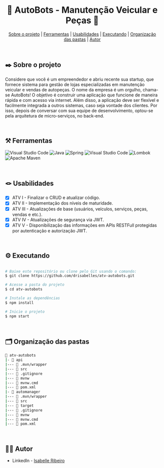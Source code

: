 <div align="center">

# 🚗 AutoBots - Manutenção Veicular e Peças 🧰

</div>

<div align="center">

[Sobre o projeto](#project) | [Ferramentas](#tools) | [Usabilidades](#usabilities) | [Executando](#running) | [Organização das pastas](#folders) | [Autor](#autor)

</br>

</div>

##  ✒️ Sobre o projeto <a name="project"></a>
Considere que você é um empreendedor e abriu recente sua startup, que fornece sistema para gestão de lojas especializadas em manutenção veicular e vendas de autopeças. O nome da empresa é um orgulho, chama-se AutoBots! O objetivo é construir uma aplicação que funcione de maneira rápida e com acesso via internet. Além disso, a aplicação deve ser flexível e facilmente integrada a outros sistemas, caso seja vontade dos clientes. Por isso, depois de conversar com sua equipe de desenvolvimento, optou-se pela arquitetura de micro-serviços, no back-end.

</br>

## ⚒️ Ferramentas <a name="tools"></a>

![Visual Studio Code](https://img.shields.io/badge/Visual%20Studio%20Code-e4d2e4.svg?style=for-the-badge&logo=visual-studio-code&logoColor=black)
![Java](https://img.shields.io/badge/java-e4d2e4.svg?style=for-the-badge&logo=java&logoColor=black)
![Spring](https://img.shields.io/badge/spring-e4d2e4.svg?style=for-the-badge&logo=spring&logoColor=black) 
![Visual Studio Code](https://img.shields.io/badge/Visual%20Studio%20Code-e4d2e4.svg?style=for-the-badge&logo=visual-studio-code&logoColor=black) 
![Lombok](https://img.shields.io/badge/lombok-e4d2e4.svg?style=for-the-badge&logo=lombok&logoColor=black)
![Apache Maven](https://img.shields.io/badge/Apache%20Maven-e4d2e4?style=for-the-badge&logo=Apache%20Maven&logoColor=black)

</br>

## 🪢 Usabilidades <a name="usabilities"></a>
- [X] ATV I - Finalizar o CRUD e atualizar código.
- [X] ATV II - Implementação dos níveis de maturidade.
- [X] ATV III - Atualizações de base (usuários, veículos, serviços, peças, vendas e etc.).
- [X] ATV IV - Atualizações de segurança via JWT.
- [X] ATV V -  Disponibilização das informações em APIs RESTFull protegidas por autenticação e autorização JWT.

</br>

## ⚙️ Executando <a name="running"></a>

```bash

# Baixe este repositório ou clone pelo Git usando o comando:
$ git clone https://github.com/drisabelles/atv-autobots.git

# Acesse a pasta do projeto
$ cd atv-autobots

# Instale as dependências
$ npm install

# Inicie o projeto
$ npm start

```
</br>

## 🗂️ Organização das pastas <a name="folders"></a>

```bash
📂 atv-autobots
|- 📁 api
|--- 📁 .mvn/wrapper
|--- 📁 src
|--- 📄 .gitignore
|--- 📄 mvnw
|--- 📄 mvnw.cmd
|--- 📄 pom.xml
|- 📁 automanager
|--- 📁 .mvn/wrapper
|--- 📁 src
|--- 📁 target
|--- 📄 .gitignore
|--- 📄 mvnw
|--- 📄 mvnw.cmd
|--- 📄 pom.xml
```

</br>

## 👩‍💻 Autor <a name="autor"></a>

- LinkedIn - [Isabelle Ribeiro](https://www.linkedin.com/in/drisabelles/)
